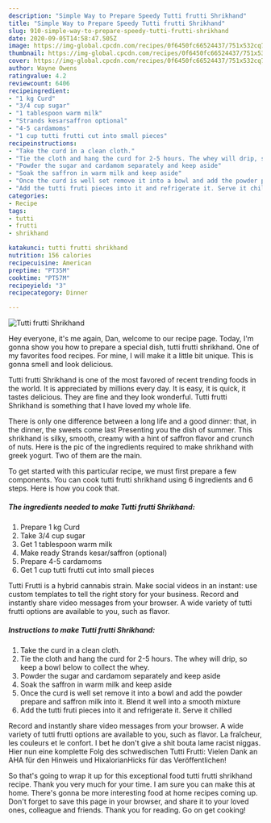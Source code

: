 ```yaml
---
description: "Simple Way to Prepare Speedy Tutti frutti Shrikhand"
title: "Simple Way to Prepare Speedy Tutti frutti Shrikhand"
slug: 910-simple-way-to-prepare-speedy-tutti-frutti-shrikhand
date: 2020-09-05T14:58:47.505Z
image: https://img-global.cpcdn.com/recipes/0f6450fc66524437/751x532cq70/tutti-frutti-shrikhand-recipe-main-photo.jpg
thumbnail: https://img-global.cpcdn.com/recipes/0f6450fc66524437/751x532cq70/tutti-frutti-shrikhand-recipe-main-photo.jpg
cover: https://img-global.cpcdn.com/recipes/0f6450fc66524437/751x532cq70/tutti-frutti-shrikhand-recipe-main-photo.jpg
author: Wayne Owens
ratingvalue: 4.2
reviewcount: 6406
recipeingredient:
- "1 kg Curd"
- "3/4 cup sugar"
- "1 tablespoon warm milk"
- "Strands kesarsaffron optional"
- "4-5 cardamoms"
- "1 cup tutti frutti cut into small pieces"
recipeinstructions:
- "Take the curd in a clean cloth."
- "Tie the cloth and hang the curd for 2-5 hours. The whey will drip, so keep a bowl below to collect the whey."
- "Powder the sugar and cardamom separately and keep aside"
- "Soak the saffron in warm milk and keep aside"
- "Once the curd is well set remove it into a bowl and add the powder prepare and saffron milk into it. Blend it well into a smooth mixture"
- "Add the tutti fruti pieces into it and refrigerate it. Serve it chilled"
categories:
- Recipe
tags:
- tutti
- frutti
- shrikhand

katakunci: tutti frutti shrikhand 
nutrition: 156 calories
recipecuisine: American
preptime: "PT35M"
cooktime: "PT57M"
recipeyield: "3"
recipecategory: Dinner

---
```



![Tutti frutti Shrikhand](https://img-global.cpcdn.com/recipes/0f6450fc66524437/751x532cq70/tutti-frutti-shrikhand-recipe-main-photo.jpg)

Hey everyone, it's me again, Dan, welcome to our recipe page. Today, I'm gonna show you how to prepare a special dish, tutti frutti shrikhand. One of my favorites food recipes. For mine, I will make it a little bit unique. This is gonna smell and look delicious.

Tutti frutti Shrikhand is one of the most favored of recent trending foods in the world. It is appreciated by millions every day. It is easy, it is quick, it tastes delicious. They are fine and they look wonderful. Tutti frutti Shrikhand is something that I have loved my whole life.

There is only one difference between a long life and a good dinner: that, in the dinner, the sweets come last Presenting you the dish of summer. This shrikhand is silky, smooth, creamy with a hint of saffron flavor and crunch of nuts. Here is the pic of the ingredients required to make shrikhand with greek yogurt. Two of them are the main.


To get started with this particular recipe, we must first prepare a few components. You can cook tutti frutti shrikhand using 6 ingredients and 6 steps. Here is how you cook that.

<!--inarticleads1-->

##### The ingredients needed to make Tutti frutti Shrikhand:

1. Prepare 1 kg Curd
1. Take 3/4 cup sugar
1. Get 1 tablespoon warm milk
1. Make ready Strands kesar/saffron (optional)
1. Prepare 4-5 cardamoms
1. Get 1 cup tutti frutti cut into small pieces


Tutti Frutti is a hybrid cannabis strain. Make social videos in an instant: use custom templates to tell the right story for your business. Record and instantly share video messages from your browser. A wide variety of tutti frutti options are available to you, such as flavor. 

<!--inarticleads2-->

##### Instructions to make Tutti frutti Shrikhand:

1. Take the curd in a clean cloth.
1. Tie the cloth and hang the curd for 2-5 hours. The whey will drip, so keep a bowl below to collect the whey.
1. Powder the sugar and cardamom separately and keep aside
1. Soak the saffron in warm milk and keep aside
1. Once the curd is well set remove it into a bowl and add the powder prepare and saffron milk into it. Blend it well into a smooth mixture
1. Add the tutti fruti pieces into it and refrigerate it. Serve it chilled


Record and instantly share video messages from your browser. A wide variety of tutti frutti options are available to you, such as flavor. La fraîcheur, les couleurs et le confort. I bet he don&#39;t give a shit bouta lame racist niggas. Hier nun eine komplette Folg des schwedischen Tutti Frutti: Vielen Dank an AHA für den Hinweis und HixalorianHicks für das Veröffentlichen! 

So that's going to wrap it up for this exceptional food tutti frutti shrikhand recipe. Thank you very much for your time. I am sure you can make this at home. There's gonna be more interesting food at home recipes coming up. Don't forget to save this page in your browser, and share it to your loved ones, colleague and friends. Thank you for reading. Go on get cooking!

